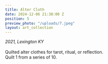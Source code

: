 ```yaml
---
title: Alter Cloth
date: 2024-12-06 21:38:00 Z
position: 5
preview_photo: "/uploads/7.jpeg"
layout: art_collection
---
```


*2021, Lexington KY* <br>
<br>
Quilted alter clothes for tarot, ritual, or reflection. <br>
Quilt 1 from a series of 10. 